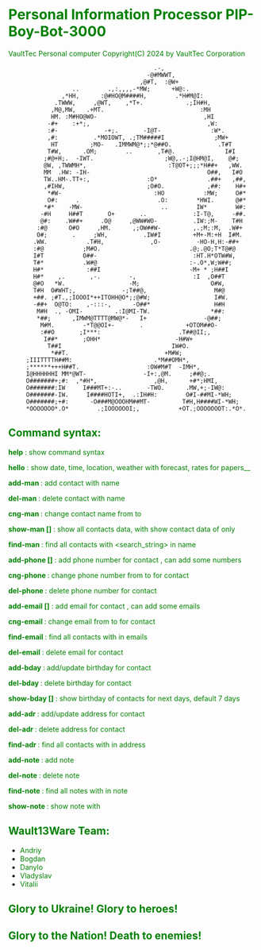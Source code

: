 
# <span style="color:green">Personal Information Processor PIP-Boy-Bot-3000</span>
<span style="color:green">VaultTec Personal computer Copyright(C) 2024
by VaultTec Corporation</span>

                                             .-,
                                           -@#MWWT,
                                         ,@#T,  :@W+
                      ..        .,:,,,,-*MW;      +W@:.
                   ,*HH,      :@#HO@M####H,        .*H#M@I:
                 .TWWW,     ,@WT,    ,*T+.            .;IH#H,
                ,M@,MW,   .+MT.                           :MH
                HM. :M#HO@WO-                              ,HI
               -#+    :+*;,                                 ,W:
               :#-             -+;.       -I@T-              :W*.
               ,#:          .*MOIOWT, .;TM#####I              ;MW+
                HT         ;MO-   .IMMWM@*;;*@##O.             .T#T
               T#W,      .OM;        ..       ,T#@.              I#I
              ;#@+H;.  -IWT.                    ;W@,.-;I@HM@I,    @#;
              @W, ,TWWMH*,                       :T@OT+;;;*H##+   ,WW.
              MM  .HW: -IH-                                 O##,   I#O
              TW..HM-.TT+:,                :O*              .##+   ,##,
              ,#IHW,                       ;O#O.            ,##:    H#+
               *#W-                          :HO           :MW;     O#*
               O#:     .                      .O:        *HWI.      @#*
              *#*    -MW-                      ..        IW*        W#:
             -#H     H##T       O+       ..             :I-T@,     -##.
             @#:    .W##+     .O@     ,@WW#WO-          .IW:;M-    T#H
            :#@      O#O     ,HM.      ,;OW##W-         ,.;M;:M,  .W#+
            O#;       .     ;WH,          .IW#I         +M+-M:+H  I#M.
           .WW.           .T#H,             ,O-          -HO-H,H:-##+
           :#@           ;M#O.                         .@;.@O;T*T@#@
           I#T           O##-                           :HT.H*OTW#W,
           T#*           .W#@                          :-.O*,W;W##;
           H#*            :##I                         -M+ * ;H##I
           H#*    ,.       ,-.        -,                :I  ,O##T
           @#O   *W.                  -M;                    O#W,
           T#H  O#WHT;,             -;T##@,                   M#@
           +##. ;#T.,;IOOOI*++ITOHH@O*;;@#W;                  I#W.
           -##+  O@TO:    ,-:::-,      -O##*                  H#H
            M#H  ., -OMI-         .:I@MI-TW.                 *##:
            *##;      ,IMWM@TTTT@MW@*-   I+                -@##;
             M#M.        -*T@@OI+-       .            +OTOM##O-
             :##O       ;I***:                      .T##@II;,
              I##*       ;OHH*                     -H#W+
               T##I                               IW#O.
                *##T.                           +M#W;
         ;IIITTTTH##M:                       .*M##OMH*,
         ;******+++H##T.                   :OW#M#T  -IMH*,
         I@HHHHHHI MM*@WT-                -I+:,@M.     ;##@;.
         O#######+;#:  ,*#H*,                ,@H,      +#*;HMI,
         O#######:IW     I###MT+:-..       -TWO.      .MW,+;-IW@:
         O#######-IW.     I####HOTI+,  .:IH#H:        O#I-##MI-*WH;
         O#######;+#:      -O###M@OOOHM##MT-         T#H,H####WI-*WH;
         *OOOOOOO*.O*        .;IOOOOOOI;,           +OT.;OOOOOOOT:.*O*. 

## <span style="color:green">Command syntax:

<span style="color:green">**help**                                          : show command syntax

<span style="color:green">**hello**                                         : show date, time, location, weather with forecast, rates for papers__

<span style="color:green">**add-man	<user-name>**	                              : add contact with <user-name> name

<span style="color:green">**del-man	<user-name>**	                              : delete contact with <user-name> name

<span style="color:green">**cng-man	<old-name> <new-name>**                 : change contact name from <old-name> to <new-name>

<span style="color:green">**show-man [<user-name>]**		                      : show all contacts data, with <user-name> show contact data of <user-name> only

<span style="color:green">**find-man <search-string>**	                  : find all contacts with <search_string> in name

<span style="color:green">**add-phone <user-name> <user-phone1> [<user-phone2>]**          : add phone number <user-phone1> for contact <user-name>, can add some numbers

<span style="color:green">**cng-phone <user-name> <old-phone> <new-phone>**      : change phone number from <old-phone> to <new-phone> for contact <user-name>

<span style="color:green">**del-phone <user-name> <user-phone>**                      : delete phone number <user-phone> for contact <user-name>

<span style="color:green">**add-email <user-name> <e-mail1> [<e-mail2>]**          : add email <e-mail1> for contact <user-name>, can add some emails

<span style="color:green">**cng-email <user-name> <old-email> <new-email>**      : change email from <old-email> to <new-email> for contact <user-name>

<span style="color:green">**find-email <search-string>**                    : find all contacts with <search-string> in emails

<span style="color:green">**del-email <user-name> <e-mail>**                      : delete <e-mail> email for contact <user-name>

<span style="color:green">**add-bday <user-name> <birth-date>**                  : add/update birthday <birth-date> for contact <user-name>

<span style="color:green">**del-bday <user-name>**                               : delete birthday <birth-date> for contact <user-name>

<span style="color:green">**show-bday [<day-scope>]**                       : show birthday of contacts for next <day-scope> days, default 7 days

<span style="color:green">**add-adr	<user-name> <address-text>**                 : add/update address <address-text> for contact <user-name>

<span style="color:green">**del-adr	<user-name>**                                : delete address <address-text> for contact <user-name>

<span style="color:green">**find-adr <search-string>**                      : find all contacts with <search-string> in address

<span style="color:green">**add-note <note-text>**                          : add <note-text> note

<span style="color:green">**del-note <note-number>**                        : delete <note-number> note

<span style="color:green">**find-note <search-string>**                     : find all notes with <search-string> in note

<span style="color:green">**show-note <note-number>**                       : show note with <note-number>

## <span style="color:green">Wault13Ware Team:
- <span style="color:green">Andriy
- <span style="color:green">Bogdan
- <span style="color:green">Danylo
- <span style="color:green">Vladyslav
- <span style="color:green">Vitalii

## <span style="color:green">Glory to Ukraine! Glory to heroes!</span>
## <span style="color:green">Glory to the Nation! Death to enemies!</span>
</span>
